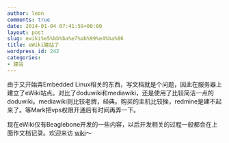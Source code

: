 ```yaml
---
author: leon
comments: true
date: 2014-01-04 07:41:59+00:00
layout: post
slug: ewiki%e5%bb%ba%e7%ab%99%e4%ba%86
title: eWiki建站了
wordpress_id: 242
categories:
- 建站
---
```


由于又开始弄Embedded Linux相关的东西，写文档就是个问题，因此在服务器上建立了eWiki站点。对比了doduwiki和mediawiki，还是使用了比较简洁一点的doduwiki。mediawiki则比较老牌，经典。购买的主机比较挫，redmine是建不起来了。等Mark把vps权限开通后有时间再弄一下。

现在eWiki仅有Beaglebone开发的一些内容，以后开发相关的过程一般都会在上面作文档记录。欢迎来访 [wiki](http://www.holocene-instrument.com/wiki/doku.php)～


